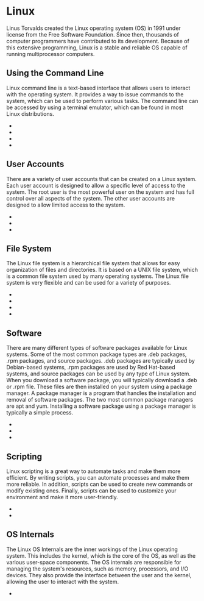# Linux

Linus Torvalds created the Linux operating system (OS) in 1991 under license from the Free Software Foundation. Since then, thousands of computer programmers have contributed to its development. Because of this extensive programming, Linux is a stable and reliable OS capable of running  multiprocessor computers.

## Using the Command Line

Linux command line is a text-based interface that allows users to interact with the operating system. It provides a way to issue commands to the system, which can be used to perform various tasks. The command line can be accessed by using a terminal emulator, which can be found in most Linux distributions.

* [](linux-command-line-101-basic-file-and-directory-operations)
* [](linux-command-line-101-viewing-file-contents)
* [](linux-command-line-101-basic-redirection-and-pipes)
* [](so-many-linux-commands-and-switches-how-do-i-remember-them-all)

## User Accounts

There are a variety of user accounts that can be created on a Linux system. Each user account is designed to allow a specific level of access to the system. The root user is the most powerful user on the system and has full control over all aspects of the system. The other user accounts are designed to allow limited access to the system.

* [](user-accounts-on-linux-systems)
* [](managing-linux-user-accounts)
* [](root-login-vs-sudo)

## File System

The Linux file system is a hierarchical file system that allows for easy organization of files and directories. It is based on a UNIX file system, which is a common file system used by many operating systems. The Linux file system is very flexible and can be used for a variety of purposes.

* [](file-permissions-in-linux)
* [](file-types-in-linux)
* [](dont-be-tricked-by-hidden-files-viewing-hidden-files-and-directories-in-linux)
* [](introduction-to-suid)

## Software

There are many different types of software packages available for Linux systems. Some of the most common package types are .deb packages, .rpm packages, and source packages. .deb packages are typically used by Debian-based systems, .rpm packages are used by Red Hat-based systems, and source packages can be used by any type of Linux system. When you download a software package, you will typically download a .deb or .rpm file. These files are then installed on your system using a package manager. A package manager is a program that handles the installation and removal of software packages. The two most common package managers are apt and yum. Installing a software package using a package manager is typically a simple process.

* [](installing-software-on-linux-distributions-with-package-managers)
* [](vi-editor-in-linux)
* [](linux-resource-monitoring-commands)

## Scripting

Linux scripting is a great way to automate tasks and make them more efficient. By writing scripts, you can automate processes and make them more reliable. In addition, scripts can be used to create new commands or modify existing ones. Finally, scripts can be used to customize your environment and make it more user-friendly.

* [](linux-shell-scripts-automate-your-command-line-tasks)
* [](creating-and-executing-linux-shell-scripts)

## OS Internals

The Linux OS Internals are the inner workings of the Linux operating system. This includes the kernel, which is the core of the OS, as well as the various user-space components. The OS internals are responsible for managing the system's resources, such as memory, processors, and I/O devices. They also provide the interface between the user and the kernel, allowing the user to interact with the system.

* [](environment-variables-in-linux)